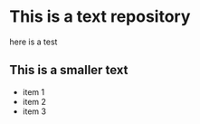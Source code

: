 # This is a text repository

here is a test 

## This is a smaller text

* item 1
* item 2
* item 3




